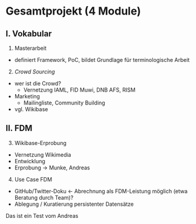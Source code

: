 # Gesamtprojekt (4 Module)

## I. Vokabular

1. Masterarbeit
  * definiert Framework, PoC, bildet Grundlage für terminologische Arbeit

2. *Crowd Sourcing*
  * wer ist die Crowd?
    * Vernetzung IAML, FID Muwi, DNB AFS, RISM
  * Marketing
    * Mailingliste, Community Building
  * vgl. Wikibase


## II. FDM

3. Wikibase-Erprobung
  * Vernetzung Wikimedia
  * Entwicklung
  * Erprobung -> Munke, Andreas

4. Use Case FDM
  * GitHub/Twitter-Doku <- Abrechnung als FDM-Leistung möglich (etwa Beratung durch Team)?
  * Ablegung / Kuratierung persistenter Datensätze


  Das ist ein Test vom Andreas
